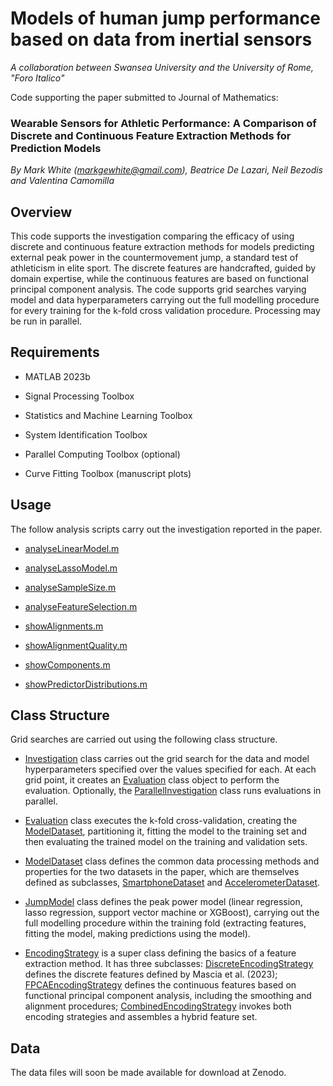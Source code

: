 # Models of human jump performance based on data from inertial sensors
*A collaboration between Swansea University and the University of Rome, "Foro Italico"*

Code supporting the paper submitted to Journal of Mathematics:

### **Wearable Sensors for Athletic Performance: A Comparison of Discrete and Continuous Feature Extraction Methods for Prediction Models**

*By Mark White ([markgewhite@gmail.com](mailto:markgewhite@gmail.com)), Beatrice De Lazari, Neil Bezodis and Valentina Camomilla*

## Overview
This code supports the investigation comparing the efficacy of using discrete and continuous feature extraction methods for models predicting external peak power in the countermovement jump, a standard test of athleticism in elite sport. The discrete features are handcrafted, guided by domain expertise, while the continuous features are based on functional principal component analysis. The code supports grid searches varying model and data hyperparameters carrying out the full modelling procedure for every training for the k-fold cross validation procedure. Processing may be run in parallel.

## Requirements
- MATLAB 2023b 
- Signal Processing Toolbox
- Statistics and Machine Learning Toolbox
- System Identification Toolbox

- Parallel Computing Toolbox (optional)
- Curve Fitting Toolbox (manuscript plots)

## Usage

The follow analysis scripts carry out the investigation reported in the paper.

- [analyseLinearModel.m](code/analyseLinearModel.m)
- [analyseLassoModel.m](code/analyseLassoModel.m)
- [analyseSampleSize.m](code/analyseSampleSize.m)
- [analyseFeatureSelection.m](code/analyseFeatureSelection.m)

- [showAlignments.m](code/showAlignments.m)
- [showAlignmentQuality.m](code/showAlignmentQuality.m)
- [showComponents.m](code/showComponents.m)
- [showPredictorDistributions.m](code/showPredictorDistributions.m)

## Class Structure

Grid searches are carried out using the following class structure.

- [Investigation](code/@Investigation/Investigation.m) class carries out the grid search for the data and model hyperparameters specified over the values specified for each. At each grid point, it creates an [Evaluation](code/@Evaluation/Evaluation.m) class object to perform the evaluation. Optionally, the [ParallelInvestigation](code/@ParallelInvestigation/ParallelInvestigation.m) class runs evaluations in parallel.

- [Evaluation](code/@Evaluation/Evaluation.m) class executes the k-fold cross-validation, creating the [ModelDataset](code/@ModelDataset/ModelDataset.m), partitioning it, fitting the model to the training set and then evaluating the trained model on the training and validation sets.

- [ModelDataset](code/ModelDataset.m) class defines the common data processing methods and properties for the two datasets in the paper, which are themselves defined as subclasses, [SmartphoneDataset](code/SmartphoneDataset.m) and [AccelerometerDataset](code/AccelerometerDataset.m). 

- [JumpModel](code/JumpModel.m) class defines the peak power model (linear regression, lasso regression, support vector machine or XGBoost), carrying out the full modelling procedure within the training fold (extracting features, fitting the model, making predictions using the model).

- [EncodingStrategy](code/EncodingStrategy.m) is a super class defining the basics of a feature extraction method. It has three subclasses: [DiscreteEncodingStrategy](code/DiscreteEncodingStrategy.m) defines the discrete features defined by Mascia et al. (2023); [FPCAEncodingStrategy](code/FPCAEncodingStrategy.m) defines the continuous features based on functional principal component analysis, including the smoothing and alignment procedures; [CombinedEncodingStrategy](code/CombinedEncodingStrategy.m) invokes both encoding strategies and assembles a hybrid feature set.

## Data

The data files will soon be made available for download at Zenodo.



